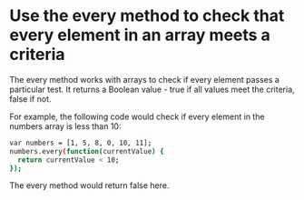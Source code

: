 # Use the every method to check that every element in an array meets a criteria

The every method works with arrays to check if every element passes a particular test. It returns a Boolean value - true if all values meet the criteria, false if not.

For example, the following code would check if every element in the numbers array is less than 10:

```sh
var numbers = [1, 5, 8, 0, 10, 11];
numbers.every(function(currentValue) {
  return currentValue < 10;
});
```

The every method would return false here.